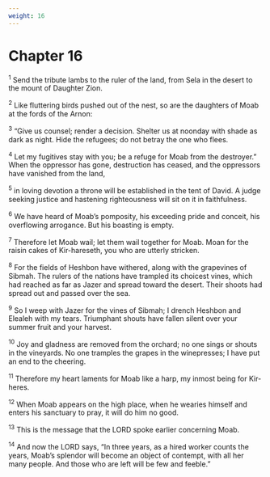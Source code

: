 ```yaml
---
weight: 16
---
```


# Chapter 16

<sup>1</sup> Send the tribute lambs to the ruler of the land, from Sela in the desert to the mount of Daughter Zion. 

<sup>2</sup> Like fluttering birds pushed out of the nest, so are the daughters of Moab at the fords of the Arnon: 

<sup>3</sup> “Give us counsel; render a decision. Shelter us at noonday with shade as dark as night. Hide the refugees; do not betray the one who flees. 

<sup>4</sup> Let my fugitives stay with you; be a refuge for Moab from the destroyer.” When the oppressor has gone, destruction has ceased, and the oppressors have vanished from the land, 

<sup>5</sup> in loving devotion a throne will be established in the tent of David. A judge seeking justice and hastening righteousness will sit on it in faithfulness. 

<sup>6</sup> We have heard of Moab’s pomposity, his exceeding pride and conceit, his overflowing arrogance. But his boasting is empty. 

<sup>7</sup> Therefore let Moab wail; let them wail together for Moab. Moan for the raisin cakes of Kir-hareseth, you who are utterly stricken. 

<sup>8</sup> For the fields of Heshbon have withered, along with the grapevines of Sibmah. The rulers of the nations have trampled its choicest vines, which had reached as far as Jazer and spread toward the desert. Their shoots had spread out and passed over the sea. 

<sup>9</sup> So I weep with Jazer for the vines of Sibmah; I drench Heshbon and Elealeh with my tears. Triumphant shouts have fallen silent over your summer fruit and your harvest. 

<sup>10</sup> Joy and gladness are removed from the orchard; no one sings or shouts in the vineyards. No one tramples the grapes in the winepresses; I have put an end to the cheering. 

<sup>11</sup> Therefore my heart laments for Moab like a harp, my inmost being for Kir-heres. 

<sup>12</sup> When Moab appears on the high place, when he wearies himself and enters his sanctuary to pray, it will do him no good. 

<sup>13</sup> This is the message that the LORD spoke earlier concerning Moab. 

<sup>14</sup> And now the LORD says, “In three years, as a hired worker counts the years, Moab’s splendor will become an object of contempt, with all her many people. And those who are left will be few and feeble.” 


